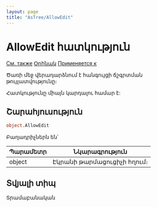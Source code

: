```yaml
---
layout: page
title: "AsTree/AllowEdit"
---
```


# AllowEdit հատկություն

[См. также](../Astree.html) [Օրինակ](../../Examples/E_AsTree.html) [Применяется к](../Astree.md)

Ծառի մեջ վերադարձնում է հանգույցի ճշգրտման թույլատվությունը։ 

Հատկությունը միայն կարդալու համար է:

## Շարահյուսություն

``` vb
object.AllowEdit 
```

Բաղադրիչներն են՝


| Պարամետր | Նկարագրություն |
|--|--|
| object | Էկրանի թարմացուցիչի հղում։ |


## Տվյալի տիպ

Տրամաբանական